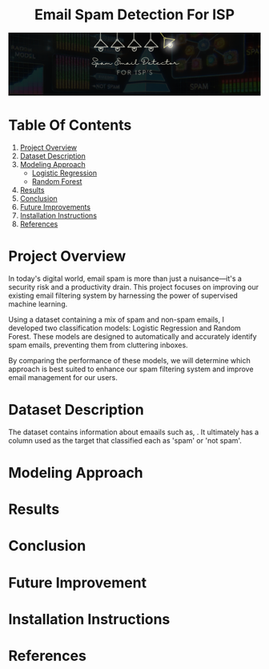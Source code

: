 <h1 style="text-align: center;"> Email Spam Detection For ISP</h1>

![project logo](/images/spam_logo.png)

# Table Of Contents
1. [Project Overview](#project-overview)
2. [Dataset Description](https://github.com/ncmoliver/classification_challenge/blob/main/README.md#dataset-description)
3. [Modeling Approach](#modeling-approach)
   - [Logistic Regression](#logistic-regression)
   - [Random Forest](#random-forest)
4. [Results](#results)
5. [Conclusion](#conclusion)
6. [Future Improvements](#future-improvements)
7. [Installation Instructions](#installation-instructions)
8. [References](#references)

# Project Overview
In today's digital world, email spam is more than just a nuisance—it's a security risk and a productivity drain. This project focuses on improving our existing email filtering system by harnessing the power of supervised machine learning.

Using a dataset containing a mix of spam and non-spam emails, I developed two classification models: Logistic Regression and Random Forest. These models are designed to automatically and accurately identify spam emails, preventing them from cluttering inboxes.

By comparing the performance of these models, we will determine which approach is best suited to enhance our spam filtering system and improve email management for our users.

# Dataset Description
The dataset contains information about emaails such as, . It ultimately has a column used as the target that classified each as 'spam' or 'not spam'. 

# Modeling Approach

# Results

# Conclusion

# Future Improvement

# Installation Instructions

# References 

